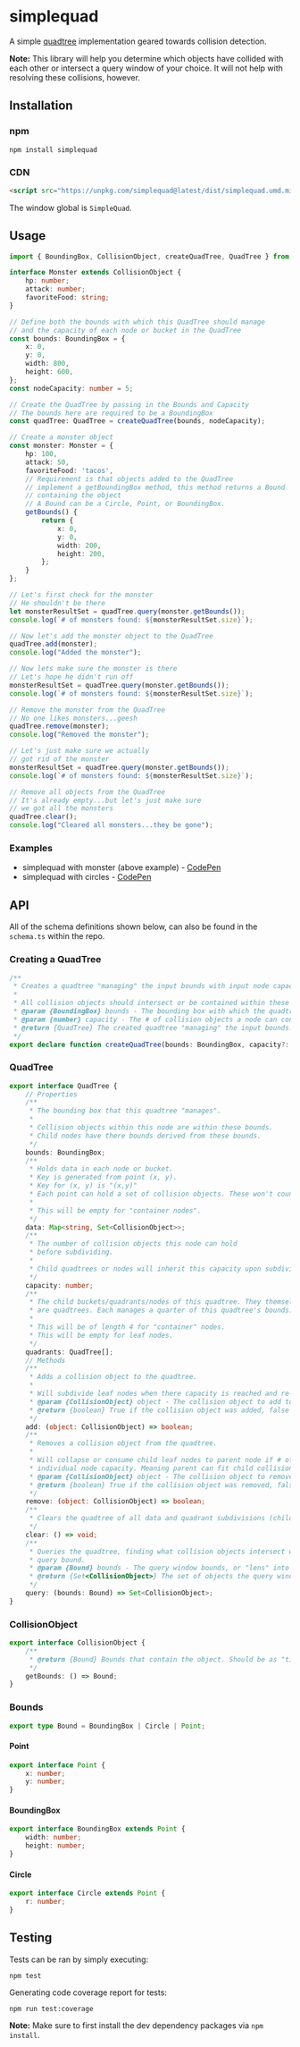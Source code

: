# simplequad
A simple [quadtree](https://en.wikipedia.org/wiki/Quadtree) implementation geared towards collision detection.

**Note:** This library will help you determine which objects have collided with each other or intersect a query window of your choice. It will not help with resolving these collisions, however. 

## Installation

### npm
```
npm install simplequad
```

### CDN
```html
<script src="https://unpkg.com/simplequad@latest/dist/simplequad.umd.min.js"></script>
```

The window global is `SimpleQuad`.

## Usage
```typescript
import { BoundingBox, CollisionObject, createQuadTree, QuadTree } from 'simplequad';

interface Monster extends CollisionObject {
    hp: number;
    attack: number;
    favoriteFood: string;
}

// Define both the bounds with which this QuadTree should manage
// and the capacity of each node or bucket in the QuadTree
const bounds: BoundingBox = {
    x: 0,
    y: 0,
    width: 800,
    height: 600,
};
const nodeCapacity: number = 5;

// Create the QuadTree by passing in the Bounds and Capacity
// The bounds here are required to be a BoundingBox
const quadTree: QuadTree = createQuadTree(bounds, nodeCapacity);

// Create a monster object
const monster: Monster = {
    hp: 100,
    attack: 50,
    favoriteFood: 'tacos',
    // Requirement is that objects added to the QuadTree
    // implement a getBoundingBox method, this method returns a Bound
    // containing the object
    // A Bound can be a Circle, Point, or BoundingBox.
    getBounds() {
        return {
            x: 0,
            y: 0,
            width: 200,
            height: 200,
        };
    }
};

// Let's first check for the monster
// He shouldn't be there
let monsterResultSet = quadTree.query(monster.getBounds());
console.log(`# of monsters found: ${monsterResultSet.size}`);

// Now let's add the monster object to the QuadTree
quadTree.add(monster);
console.log("Added the monster");

// Now lets make sure the monster is there
// Let's hope he didn't run off
monsterResultSet = quadTree.query(monster.getBounds());
console.log(`# of monsters found: ${monsterResultSet.size}`);

// Remove the monster from the QuadTree
// No one likes monsters...geesh
quadTree.remove(monster);
console.log("Removed the monster");

// Let's just make sure we actually
// got rid of the monster
monsterResultSet = quadTree.query(monster.getBounds());
console.log(`# of monsters found: ${monsterResultSet.size}`);

// Remove all objects from the QuadTree
// It's already empty...but let's just make sure
// we got all the monsters
quadTree.clear();
console.log("Cleared all monsters...they be gone");
```

### Examples
- simplequad with monster (above example) - [CodePen](https://codepen.io/rcasto/pen/JgPjVm?editors=0012)
- simplequad with circles - [CodePen](https://codepen.io/rcasto/full/EqYxWw)

## API
All of the schema definitions shown below, can also be found in the `schema.ts` within the repo.

### Creating a QuadTree
```typescript
/**
 * Creates a quadtree "managing" the input bounds with input node capacity.
 *
 * All collision objects should intersect or be contained within these "managed" bounds.
 * @param {BoundingBox} bounds - The bounding box with which the quadtree "manages".
 * @param {number} capacity - The # of collision objects a node can contain before subdividing.
 * @return {QuadTree} The created quadtree "managing" the input bounds.
 */
export declare function createQuadTree(bounds: BoundingBox, capacity?: number): QuadTree;
```

### QuadTree
```typescript
export interface QuadTree {
    // Properties
    /**
     * The bounding box that this quadtree "manages".
     * 
     * Collision objects within this node are within these bounds.
     * Child nodes have there bounds derived from these bounds.
     */
    bounds: BoundingBox;
    /**
     * Holds data in each node or bucket.
     * Key is generated from point (x, y).
     * Key for (x, y) is "(x,y)"
     * Each point can hold a set of collision objects. These won't count towards the node capacity.
     * 
     * This will be empty for "container nodes".
     */
    data: Map<string, Set<CollisionObject>>;
    /**
     * The number of collision objects this node can hold
     * before subdividing.
     * 
     * Child quadtrees or nodes will inherit this capacity upon subdividing.
     */
    capacity: number;
    /**
     * The child buckets/quadrants/nodes of this quadtree. They themselves
     * are quadtrees. Each manages a quarter of this quadtree's bounds.
     * 
     * This will be of length 4 for "container" nodes.
     * This will be empty for leaf nodes.
     */
    quadrants: QuadTree[];
    // Methods
    /**
     * Adds a collision object to the quadtree.
     * 
     * Will subdivide leaf nodes when there capacity is reached and re-distribute collision objects.
     * @param {CollisionObject} object - The collision object to add to the quadtree.
     * @return {boolean} True if the collision object was added, false if the collision object was not.
     */
    add: (object: CollisionObject) => boolean;
    /**
     * Removes a collision object from the quadtree.
     * 
     * Will collapse or consume child leaf nodes to parent node if # of child collision objects is less than
     * individual node capacity. Meaning parent can fit child collision objects.
     * @param {CollisionObject} object - The collision object to remove from the quadtree.
     * @return {boolean} True if the collision object was removed, false if the collision object was not.
     */
    remove: (object: CollisionObject) => boolean;
    /**
     * Clears the quadtree of all data and quadrant subdivisions (child nodes).
     */
    clear: () => void;
    /**
     * Queries the quadtree, finding what collision objects intersect with the input
     * query bound.
     * @param {Bound} bounds - The query window bounds, or "lens" into the quadtree to find intersections.
     * @return {Set<CollisionObject>} The set of objects the query window bounds intersect with. If empty, there are no intersections.
     */
    query: (bounds: Bound) => Set<CollisionObject>;
}
```

### CollisionObject
```typescript
export interface CollisionObject {
    /**
     * @return {Bound} Bounds that contain the object. Should be as "tight" as possible to actual object shape.
     */
    getBounds: () => Bound;
}
```

### Bounds
```typescript
export type Bound = BoundingBox | Circle | Point;
```

#### Point
```typescript
export interface Point {
    x: number;
    y: number;
}
```

#### BoundingBox
```typescript
export interface BoundingBox extends Point {
    width: number;
    height: number;
}
```

#### Circle
```typescript
export interface Circle extends Point {
    r: number;
}
```

## Testing
Tests can be ran by simply executing:
```
npm test
```

Generating code coverage report for tests:
```
npm run test:coverage
```

**Note:** Make sure to first install the dev dependency packages via `npm install`.